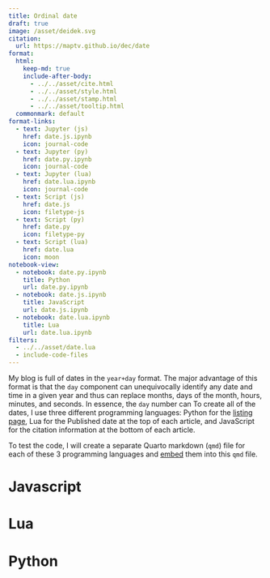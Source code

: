 ```yaml
---
title: Ordinal date
draft: true
image: /asset/deidek.svg
citation:
  url: https://maptv.github.io/dec/date
format:
  html:
    keep-md: true
    include-after-body:
      - ../../asset/cite.html
      - ../../asset/style.html
      - ../../asset/stamp.html
      - ../../asset/tooltip.html
  commonmark: default
format-links:
  - text: Jupyter (js)
    href: date.js.ipynb
    icon: journal-code
  - text: Jupyter (py)
    href: date.py.ipynb
    icon: journal-code
  - text: Jupyter (lua)
    href: date.lua.ipynb
    icon: journal-code
  - text: Script (js)
    href: date.js
    icon: filetype-js
  - text: Script (py)
    href: date.py
    icon: filetype-py
  - text: Script (lua)
    href: date.lua
    icon: moon
notebook-view:
  - notebook: date.py.ipynb
    title: Python
    url: date.py.ipynb
  - notebook: date.js.ipynb
    title: JavaScript
    url: date.js.ipynb
  - notebook: date.lua.ipynb
    title: Lua
    url: date.lua.ipynb
filters:
  - ../../asset/date.lua
  - include-code-files
---
```






My blog is full of dates in the `year+day` format. The major advantage of this format is that the `day` component can unequivocally identify any date and time in a given year and thus can replace months, days of the month, hours, minutes, and seconds. In essence, the `day` number can  To create all of the dates, I use three different programming languages: Python for the [listing page](/list), Lua for the Published date at the top of each article, and JavaScript for the citation information at the bottom of each article.

To test the code, I will create a separate Quarto markdown (`qmd`) file for each of these 3 programming languages and [embed](https://quarto.org/docs/authoring/notebook-embed.html#overview) them into this `qmd` file.

# Javascript




<!-- 12A0366C|/Users/martinlaptev/maptv/maptv.github.io/dec/date/index.qmd|:date.js.ipynb |  | echo:true,warning:false,asis:true,eval:false -->







# Lua




<!-- 12A0366C|/Users/martinlaptev/maptv/maptv.github.io/dec/date/index.qmd|:date.lua.ipynb |  | echo:true,warning:false,asis:true,eval:false -->







# Python




<!-- 12A0366C|/Users/martinlaptev/maptv/maptv.github.io/dec/date/index.qmd|:date.py.ipynb |  | echo:true,warning:false,asis:true,eval:false -->
